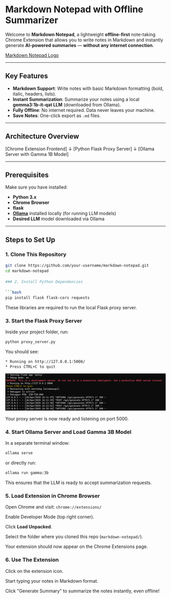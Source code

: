 # Markdown Notepad with Offline Summarizer

Welcome to **Markdown Notepad**, a lightweight **offline-first** note-taking Chrome Extension that allows you to write notes in Markdown and instantly generate **AI-powered summaries** — **without any internet connection**.

[Markdown Notepad Logo](chrome_extension/icon1.png)

---

## Key Features

-  **Markdown Support**: Write notes with basic Markdown formatting (bold, italic, headers, lists).
-  **Instant Summarization**: Summarize your notes using a local **gemma3:1b-it-qat LLM** (downloaded from Ollama).
-  **Fully Offline**:  No internet required. Data never leaves your machine.
-  **Save Notes**: One-click export as `.md` files.


---

## Architecture Overview

[Chrome Extension Frontend]
       ↓
[Python Flask Proxy Server]
       ↓
[Ollama Server with Gamma 1B Model]

---

##  Prerequisites

Make sure you have installed:

- **Python 3.x**
- **Chrome Browser**
- **flask**
- **[Ollama](https://ollama.com/)** installed locally (for running LLM models)
- **Desired LLM** model downloaded via Ollama

---

## Steps to Set Up

### 1. Clone This Repository

```bash
git clone https://github.com/your-username/markdown-notepad.git
cd markdown-notepad

### 2. Install Python Dependencies

```bash
pip install flask flask-cors requests
```

These libraries are required to run the local Flask proxy server.

### 3. Start the Flask Proxy Server

Inside your project folder, run:

```bash
python proxy_server.py
```

You should see:

```plaintext
* Running on http://127.0.0.1:5000/ 
* Press CTRL+C to quit
```
![alt text](image.png)

 Your proxy server is now ready and listening on port 5000.

### 4. Start Ollama Server and Load Gamma 3B Model

In a separate terminal window:

```bash
ollama serve
```

or directly run:

```bash
ollama run gamma:3b
```

 This ensures that the LLM is ready to accept summarization requests.

### 5. Load Extension in Chrome Browser

Open Chrome and visit: `chrome://extensions/`

Enable Developer Mode (top right corner).

Click **Load Unpacked**.

Select the folder where you cloned this repo (`markdown-notepad/`).

 Your extension should now appear on the Chrome Extensions page.

### 6. Use The Extension

Click on the extension icon.

Start typing your notes in Markdown format.

Click "Generate Summary" to summarize the notes instantly, even offline!

